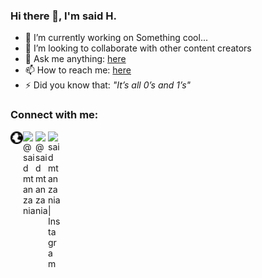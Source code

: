 ### Hi there 👋, I'm said H.
<!--
**saidmtanzania/saidmtanzania** is a ✨ _special_ ✨ repository because its `README.md` (this file) appears on your GitHub profile.
Here are some ideas to get you started:
### I'm Software enginer
- 🔭 I’m currently working on Something cool...
- 🌱 I’m currently learning ...
- 👯 I’m looking to collaborate on ...
- 🤔 I’m looking for help with ...
- 💬 Ask me anything: https://github.com/saidmtanzania/Ask/issues
- 📫 How to reach me: ...
- 😄 Pronouns: ...
- ⚡ Fun fact: _What happen when frog's car breaks?_
                _it gets toad😄_
-->
- 🌱 I’m  currently working on Something cool...
- 👯 I’m looking to collaborate with other content creators
- 💬 Ask me anything: [here](https://github.com/saidmtanzania/Ask/issues)
- 📫 How to reach me: [here](mailto:saidmtanzania@gmail.com)
- ⚡ Did you know that: _"It’s all 0’s and 1’s"_
<!--
### Language and Tools:
[<img alt="html5" width="22px" src="https://cdn.jsdelivr.net/gh/devicons/devicon/icons/html5/html5-original.svg" />][html5]
[<img alt="css3" width ="22px" src="https://cdn.jsdelivr.net/gh/devicons/devicon/icons/css3/css3-original.svg"/>][css3]
[<img alt="javascript" width="22px" src="https://cdn.jsdelivr.net/gh/devicons/devicon/icons/javascript/javascript-original.svg" />][Javascript]
-->
### Connect with me:
[<img align="left" alt="saidmtanzania.com" width="20px" src="https://raw.githubusercontent.com/iconic/open-iconic/master/svg/globe.svg" />][website]
[<img align="left" alt="@saidmtanzania" width="20px" src="https://cdn.jsdelivr.net/gh/devicons/devicon/icons/twitter/twitter-original.svg" />][twitter]
[<img alt="@saidmtanzania" align="left" width="20px" src="https://cdn.jsdelivr.net/gh/devicons/devicon/icons/linkedin/linkedin-original.svg" />][linkedin]
[<img align="left" alt="saidmtanzania | Instagram" width="20px" src="https://cdn.jsdelivr.net/npm/simple-icons@v3/icons/instagram.svg" />][instagram]
<!--
<br />
<img align="left" width="450px" src="https://github-readme-stats.vercel.app/api?username=saidmtanzania&show_icons=true&include_all_commits=true&theme=buefy&hide_border=true" alt="saidmtanzania github stats" />
<!--<img align="left" width="350px" src="https://github-readme-stats.vercel.app/api/top-langs/?username=saidmtanzania&layout=compact&theme=buefy&hide_border=true" /> 
-->



[website]: https://saidmtanzania.me
[twitter]: https://twitter.com/saidmtanzania
[instagram]: https://instagram.com/saidmtanzania
[linkedin]: https://linkedin.com/in/saidmtanzania
[css3]: https://www.w3schools.com/css/css_intro.asp
[html5]: https://www.w3schools.com/html/html_intro.asp
[javascript]: https://www.w3schools.com/js/js_intro.asp
